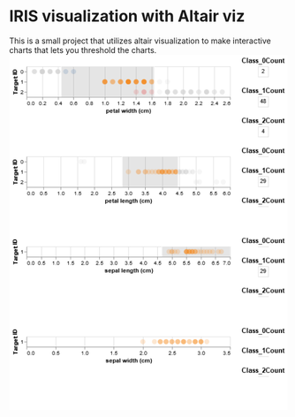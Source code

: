 # IRIS visualization with Altair viz
This is a small project that utilizes altair visualization to make interactive charts that lets you threshold the charts.
![](images/visualization.png)
